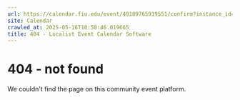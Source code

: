 ```yaml
---
url: https://calendar.fiu.edu/event/49109765919551/confirm?instance_id=49109765948242&return=https%3A%2F%2Fcalendar.fiu.edu%2Fthefrost
site: Calendar
crawled_at: 2025-05-16T10:50:46.019665
title: 404 - Localist Event Calendar Software
---
```


# 404 - not found
We couldn't find the page on this community event platform.
